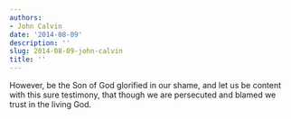 ```yaml
---
authors:
- John Calvin
date: '2014-08-09'
description: ''
slug: 2014-08-09-john-calvin
title: ''
---
```

However, be the Son of God glorified in our shame, and let us be content with this sure testimony, that though we are persecuted and blamed we trust in the living God.



